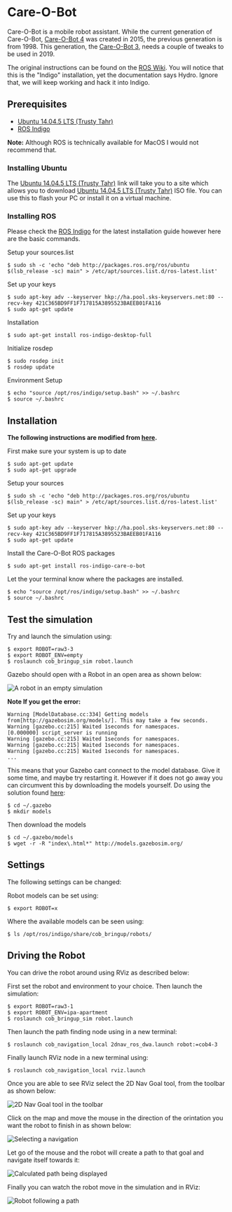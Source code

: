 # Care-O-Bot

Care-O-Bot is a mobile robot assistant. While the current generation of Care-O-Bot, [Care-O-Bot 4](https://www.care-o-bot.de/en/care-o-bot-4.html) was created in 2015, the previous generation is from 1998. This generation, the [Care-O-Bot 3](https://www.care-o-bot.de/en/care-o-bot-3.html), needs a couple of tweaks to be used in 2019. 

The original instructions can be found on the [ROS
Wiki](https://wiki.ros.org/Robots/Care-O-bot/indigo). You will notice that this is the "Indigo" installation, yet the documentation says Hydro. Ignore that, we will keep working and hack it into Indigo.


## Prerequisites

* [Ubuntu 14.04.5 LTS (Trusty Tahr)](https://www.ubuntu.com/download/alternative-downloads)
* [ROS Indigo](https://wiki.ros.org/indigo/Installation/Ubuntu)

**Note:** Although ROS is technically available for MacOS I would not recommend that.

### Installing Ubuntu

The [Ubuntu 14.04.5 LTS (Trusty Tahr)](https://www.ubuntu.com/download/alternative-downloads) link will take you to a site which allows you to download [Ubuntu 14.04.5 LTS (Trusty Tahr)](https://www.ubuntu.com/download/alternative-downloads) ISO file. You can use this to flash your PC or install it on a virtual machine.

### Installing ROS

Please check the [ROS Indigo](https://wiki.ros.org/indigo/Installation/Ubuntu) for the latest installation guide however here are the basic commands.

Setup your sources.list
```
$ sudo sh -c 'echo "deb http://packages.ros.org/ros/ubuntu $(lsb_release -sc) main" > /etc/apt/sources.list.d/ros-latest.list'
```

Set up your keys
```
$ sudo apt-key adv --keyserver hkp://ha.pool.sks-keyservers.net:80 --recv-key 421C365BD9FF1F717815A3895523BAEEB01FA116
$ sudo apt-get update
```

Installation
```
$ sudo apt-get install ros-indigo-desktop-full
```

Initialize rosdep
```
$ sudo rosdep init
$ rosdep update
```

Environment Setup
```
$ echo "source /opt/ros/indigo/setup.bash" >> ~/.bashrc
$ source ~/.bashrc
```

## Installation

**The following instructions are modified from [here](https://wiki.ros.org/Robots/Care-O-bot/indigo).**

First make sure your system is up to date

```
$ sudo apt-get update
$ sudo apt-get upgrade
```

Setup your sources
```
$ sudo sh -c 'echo "deb http://packages.ros.org/ros/ubuntu $(lsb_release -sc) main" > /etc/apt/sources.list.d/ros-latest.list'
```

Set up your keys
```
$ sudo apt-key adv --keyserver hkp://ha.pool.sks-keyservers.net:80 --recv-key 421C365BD9FF1F717815A3895523BAEEB01FA116
$ sudo apt-get update
```

Install the Care-O-Bot ROS packages
```
$ sudo apt-get install ros-indigo-care-o-bot
```

Let the your terminal know where the packages are installed.
```
$ echo "source /opt/ros/indigo/setup.bash" >> ~/.bashrc
$ source ~/.bashrc
```

## Test the simulation

Try and launch the simulation using:
```
$ export ROBOT=raw3-3
$ export ROBOT_ENV=empty
$ roslaunch cob_bringup_sim robot.launch
```

Gazebo should open with a Robot in an open area as shown below:

![A robot in an empty simulation](images/empty.png)

**Note If you get the error:**
```
Warning [ModelDatabase.cc:334] Getting models from[http://gazebosim.org/models/]. This may take a few seconds.
Warning [gazebo.cc:215] Waited 1seconds for namespaces.
[0.000000] script_server is running
Warning [gazebo.cc:215] Waited 1seconds for namespaces.
Warning [gazebo.cc:215] Waited 1seconds for namespaces.
Warning [gazebo.cc:215] Waited 1seconds for namespaces.
...
```

This means that your Gazebo cant connect to the model database. Give it some time, and maybe try restarting it. However if it does not go away you can circumvent this by downloading the models yourself. Do using the solution found [here](https://answers.ros.org/question/199401/problem-with-indigo-and-gazebo-22/):
```
$ cd ~/.gazebo
$ mkdir models
```

Then download the models
```
$ cd ~/.gazebo/models
$ wget -r -R "index\.html*" http://models.gazebosim.org/
```

## Settings

The following settings can be changed:

Robot models can be set using:
```
$ export ROBOT=x
```

Where the available models can be seen using:

```
$ ls /opt/ros/indigo/share/cob_bringup/robots/
```

## Driving the Robot

You can drive the robot around using RViz as described below:

First set the robot and environment to your choice. Then launch the simulation:
```
$ export ROBOT=raw3-1
$ export ROBOT_ENV=ipa-apartment
$ roslaunch cob_bringup_sim robot.launch
```

Then launch the path finding node using in a new terminal:
```
$ roslaunch cob_navigation_local 2dnav_ros_dwa.launch robot:=cob4-3
```

Finally launch RViz node in a new terminal using:
```
$ roslaunch cob_navigation_local rviz.launch
```

Once you are able to see RViz select the 
2D Nav Goal tool, from the toolbar as shown below:

![2D Nav Goal tool in the toolbar](images/toolbar)

Click on the map and move the mouse in the direction of the orintation you want the robot to finish in as shown below:

![Selecting a navigation](images/orientation.png)

Let go of the mouse and the robot will create a path to that goal and navigate itself towards it:

![Calculated path being displayed](images/path.png)

Finally you can watch the robot move in the simulation and in RViz:

![Robot following a path](images/followingpath.png)
